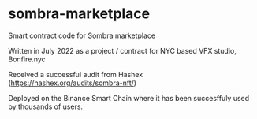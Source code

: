 # sombra-marketplace

Smart contract code for Sombra marketplace

Written in July 2022 as a project / contract for NYC based VFX studio, Bonfire.nyc

Received a successful audit from Hashex (https://hashex.org/audits/sombra-nft/)

Deployed on the Binance Smart Chain where it has been succesffuly used by thousands of users.
